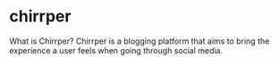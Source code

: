 # chirrper
What is Chirrper?
Chirrper is a blogging platform that aims to bring the experience a user feels when going through social media.
